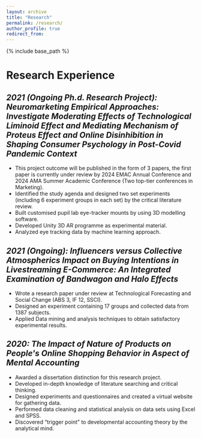 ```yaml
---
layout: archive
title: "Research"
permalink: /research/
author_profile: true
redirect_from:
---
```


{% include base_path %}

Research Experience
=====

***2021 (Ongoing Ph.d. Research Project):*** *Neuromarketing Empirical Approaches: Investigate Moderating Effects of Technological Liminoid Effect and Mediating Mechanism of Proteus Effect and Online Disinhibition in Shaping Consumer Psychology in Post-Covid Pandemic Context*
---

  * This project outcome will be published in the form of 3 papers, the first paper is currently under review by 2024 EMAC Annual Conference and 2024 AMA Summer Academic Conference (Two top-tier conferences in Marketing).
  * Identified the study agenda and designed two set experiments (including 6 experiment groups in each set) by the critical literature review.
  * Built customised pupil lab eye-tracker mounts by using 3D modelling software.
  * Developed Unity 3D AR programme as experimental material.
  * Analyzed eye tracking data by machine learning approach.

***2021 (Ongoing):*** *Influencers versus Collective Atmospherics Impact on Buying Intentions in Livestreaming E-Commerce: An Integrated Examination of Bandwagon and Halo Effects*
---
  * Wrote a research paper under review at Technological Forecasting and Social Change (ABS 3, IF 12, SSCI).
  *	Designed an experiment containing 17 groups and collected data from 1387 subjects.
  *	Applied Data mining and analysis techniques to obtain satisfactory experimental results.

***2020:*** *The Impact of Nature of Products on People's Online Shopping Behavior in Aspect of Mental Accounting*
---
  *	Awarded a dissertation distinction for this research project.
  *	Developed in-depth knowledge of literature searching and critical thinking.
  *	Designed experiments and questionnaires and created a virtual website for gathering data.
  *	Performed data cleaning and statistical analysis on data sets using Excel and SPSS.
  *	Discovered “trigger point” to developmental accounting theory by the analytical mind.
